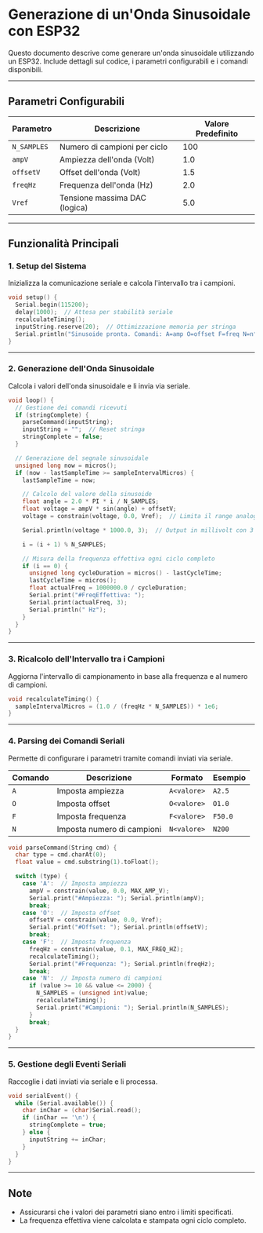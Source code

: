 # Generazione di un'Onda Sinusoidale con ESP32

Questo documento descrive come generare un'onda sinusoidale utilizzando un ESP32. Include dettagli sul codice, i parametri configurabili e i comandi disponibili.

---

## Parametri Configurabili

| Parametro       | Descrizione                              | Valore Predefinito |
|------------------|------------------------------------------|--------------------|
| `N_SAMPLES`      | Numero di campioni per ciclo            | 100                |
| `ampV`           | Ampiezza dell'onda (Volt)              | 1.0                |
| `offsetV`        | Offset dell'onda (Volt)                | 1.5                |
| `freqHz`         | Frequenza dell'onda (Hz)               | 2.0                |
| `Vref`           | Tensione massima DAC (logica)          | 5.0                |

---

## Funzionalità Principali

### 1. Setup del Sistema

Inizializza la comunicazione seriale e calcola l'intervallo tra i campioni.

```cpp
void setup() {
  Serial.begin(115200);
  delay(1000);  // Attesa per stabilità seriale
  recalculateTiming();
  inputString.reserve(20);  // Ottimizzazione memoria per stringa
  Serial.println("Sinusoide pronta. Comandi: A=amp O=offset F=freq N=n°campioni");
}
```

---

### 2. Generazione dell'Onda Sinusoidale

Calcola i valori dell'onda sinusoidale e li invia via seriale.

```cpp
void loop() {
  // Gestione dei comandi ricevuti
  if (stringComplete) {
    parseCommand(inputString);
    inputString = "";  // Reset stringa
    stringComplete = false;
  }

  // Generazione del segnale sinusoidale
  unsigned long now = micros();
  if (now - lastSampleTime >= sampleIntervalMicros) {
    lastSampleTime = now;

    // Calcolo del valore della sinusoide
    float angle = 2.0 * PI * i / N_SAMPLES;
    float voltage = ampV * sin(angle) + offsetV;
    voltage = constrain(voltage, 0.0, Vref);  // Limita il range analogico

    Serial.println(voltage * 1000.0, 3);  // Output in millivolt con 3 decimali

    i = (i + 1) % N_SAMPLES;

    // Misura della frequenza effettiva ogni ciclo completo
    if (i == 0) {
      unsigned long cycleDuration = micros() - lastCycleTime;
      lastCycleTime = micros();
      float actualFreq = 1000000.0 / cycleDuration;
      Serial.print("#FreqEffettiva: ");
      Serial.print(actualFreq, 3);
      Serial.println(" Hz");
    }
  }
}
```

---

### 3. Ricalcolo dell'Intervallo tra i Campioni

Aggiorna l'intervallo di campionamento in base alla frequenza e al numero di campioni.

```cpp
void recalculateTiming() {
  sampleIntervalMicros = (1.0 / (freqHz * N_SAMPLES)) * 1e6;
}
```

---

### 4. Parsing dei Comandi Seriali

Permette di configurare i parametri tramite comandi inviati via seriale.

| Comando | Descrizione                  | Formato         | Esempio       |
|---------|------------------------------|-----------------|---------------|
| `A`     | Imposta ampiezza            | `A<valore>`     | `A2.5`        |
| `O`     | Imposta offset              | `O<valore>`     | `O1.0`        |
| `F`     | Imposta frequenza           | `F<valore>`     | `F50.0`       |
| `N`     | Imposta numero di campioni  | `N<valore>`     | `N200`        |

```cpp
void parseCommand(String cmd) {
  char type = cmd.charAt(0);
  float value = cmd.substring(1).toFloat();

  switch (type) {
    case 'A':  // Imposta ampiezza
      ampV = constrain(value, 0.0, MAX_AMP_V);
      Serial.print("#Ampiezza: "); Serial.println(ampV);
      break;
    case 'O':  // Imposta offset
      offsetV = constrain(value, 0.0, Vref);
      Serial.print("#Offset: "); Serial.println(offsetV);
      break;
    case 'F':  // Imposta frequenza
      freqHz = constrain(value, 0.1, MAX_FREQ_HZ);
      recalculateTiming();
      Serial.print("#Frequenza: "); Serial.println(freqHz);
      break;
    case 'N':  // Imposta numero di campioni
      if (value >= 10 && value <= 2000) {
        N_SAMPLES = (unsigned int)value;
        recalculateTiming();
        Serial.print("#Campioni: "); Serial.println(N_SAMPLES);
      }
      break;
  }
}
```

---

### 5. Gestione degli Eventi Seriali

Raccoglie i dati inviati via seriale e li processa.

```cpp
void serialEvent() {
  while (Serial.available()) {
    char inChar = (char)Serial.read();
    if (inChar == '\n') {
      stringComplete = true;
    } else {
      inputString += inChar;
    }
  }
}
```

---

## Note

- Assicurarsi che i valori dei parametri siano entro i limiti specificati.
- La frequenza effettiva viene calcolata e stampata ogni ciclo completo.
